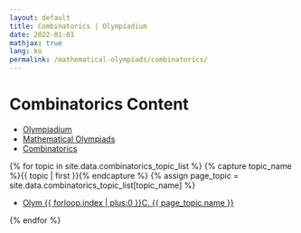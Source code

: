 ```yaml
---
layout: default
title: Combinatorics | Olympiadium
date: 2022-01-01
mathjax: true
lang: ko
permalink: /mathematical-olympiads/combinatorics/
---
```

<h1>Combinatorics Content</h1>
<ul class="breadcrumb">
	<li><a href="{{ site.homeurl }}">Olympiadium</a></li> 
	<li><a href="{{ site.homeurl }}mathematical-olympiads/">Mathematical Olympiads</a></li> 
	<li><a href="{{ site.homeurl }}mathematical-olympiads/combinatorics/">Combinatorics</a></li>
</ul>
{% for topic in site.data.combinatorics_topic_list %}
{% capture topic_name %}{{ topic | first }}{% endcapture %}
{% assign page_topic = site.data.combinatorics_topic_list[topic_name] %}
  <ul class="actions fit big">
  <li><a href="{{ site.baseurl }}{{ page.permalink}}olym-{{ forloop.index | plus:0 }}c" class="button fit big">Olym {{ forloop.index | plus:0 }}C. {{ page_topic.name }}</a></li>
  </ul>
{% endfor %}
